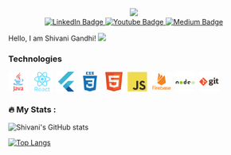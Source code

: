 <div id="header" align="center">
  <img src="https://thumbs.gfycat.com/AdventurousSmugCrossbill-max-1mb.gif"/>
</div>

<div id="badges" align="center">
  <a href="https://www.linkedin.com/in/shivanirgandhi/">
    <img src="https://img.shields.io/badge/LinkedIn-pink?style=for-the-badge&logo=linkedin&logoColor=white" alt="LinkedIn Badge"/>
  </a>
  <a href="https://www.youtube.com/channel/UCp2h_qAACoe1OgJO456eIIA">
    <img src="https://img.shields.io/badge/YouTube-D383B8?style=for-the-badge&logo=youtube&logoColor=white" alt="Youtube Badge"/>
  </a>
  <a href="https://medium.com/@shivanirgandhi">
    <img src="https://img.shields.io/badge/Medium-E3DAE7?style=for-the-badge&logo=twitter&logoColor=white" alt="Medium Badge"/>
  </a>
</div>

Hello, I am Shivani Gandhi! <img src="https://media.giphy.com/media/hvRJCLFzcasrR4ia7z/giphy.gif" width="30px"/>

### Technologies
<div>
  <img src="https://github.com/devicons/devicon/blob/master/icons/java/java-original-wordmark.svg" title="Java" alt="Java" width="40" height="40"/>&nbsp;
  <img src="https://github.com/devicons/devicon/blob/master/icons/react/react-original-wordmark.svg" title="React" alt="React" width="40" height="40"/>&nbsp;
  <img src="https://github.com/devicons/devicon/blob/master/icons/flutter/flutter-original.svg" title="Flutter" alt="Flutter" width="40" height="40"/>&nbsp;
  <img src="https://github.com/devicons/devicon/blob/master/icons/css3/css3-plain-wordmark.svg"  title="CSS3" alt="CSS" width="40" height="40"/>&nbsp;
  <img src="https://github.com/devicons/devicon/blob/master/icons/html5/html5-original.svg" title="HTML5" alt="HTML" width="40" height="40"/>&nbsp;
  <img src="https://github.com/devicons/devicon/blob/master/icons/javascript/javascript-original.svg" title="JavaScript" alt="JavaScript" width="40" height="40"/>&nbsp;
  <img src="https://github.com/devicons/devicon/blob/master/icons/firebase/firebase-plain-wordmark.svg" title="Firebase" alt="Firebase" width="40" height="40"/>&nbsp;
  <img src="https://github.com/devicons/devicon/blob/master/icons/nodejs/nodejs-original-wordmark.svg" title="NodeJS" alt="NodeJS" width="40" height="40"/>&nbsp;
  <img src="https://github.com/devicons/devicon/blob/master/icons/git/git-original-wordmark.svg" title="Git" **alt="Git" width="40" height="40"/>
</div>


### :fire: My Stats :
![Shivani's GitHub stats](https://github-readme-stats.vercel.app/api?username=ShivaniRGandhi&count_private=true&show_icons=true&theme=transparent&title_color=A0849D&text_color=D383B8&icon_color=66545E)

[![Top Langs](https://github-readme-stats.vercel.app/api/top-langs/?username=ShivaniRGandhi&layout=compact&theme=transparent&title_color=A0849D&text_color=D383B8&icon_color=66545E)](https://github.com/ShivaniRgandhi/github-readme-stats)

